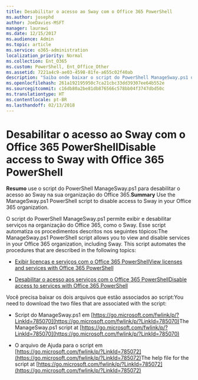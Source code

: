 ```yaml
---
title: Desabilitar o acesso ao Sway com o Office 365 PowerShell
ms.author: josephd
author: JoeDavies-MSFT
manager: laurawi
ms.date: 12/15/2017
ms.audience: Admin
ms.topic: article
ms.service: o365-administration
localization_priority: Normal
ms.collection: Ent_O365
ms.custom: PowerShell, Ent_Office_Other
ms.assetid: 7221a4c9-ae03-4598-81fe-a655c02f40ab
description: "Saiba onde baixar o script do PowerShell ManageSway.ps1 que permite desabilitar o acesso ao Sway na sua organização do Office 365."
ms.openlocfilehash: 261a192195950c7ca21cbc33dd39307ee64b552e
ms.sourcegitcommit: c16db80a2be81db876566c578bb04f3747dbd50c
ms.translationtype: HT
ms.contentlocale: pt-BR
ms.lasthandoff: 02/13/2018
---
```

# <a name="disable-access-to-sway-with-office-365-powershell"></a><span data-ttu-id="98703-103">Desabilitar o acesso ao Sway com o Office 365 PowerShell</span><span class="sxs-lookup"><span data-stu-id="98703-103">Disable access to Sway with Office 365 PowerShell</span></span>

<span data-ttu-id="98703-104">**Resumo** use o script do PowerShell ManageSway.ps1 para desabilitar o acesso ao Sway na sua organização do Office 365.</span><span class="sxs-lookup"><span data-stu-id="98703-104">**Summary** Use the ManageSway.ps1 PowerShell script to disable access to Sway in your Office 365 organization.</span></span>
  
<span data-ttu-id="98703-p101">O script do PowerShell ManageSway.ps1 permite exibir e desabilitar serviços na organização do Office 365, como o Sway. Esse script automatiza os procedimentos descritos nos seguintes tópicos:</span><span class="sxs-lookup"><span data-stu-id="98703-p101">The ManageSway.ps1 PowerShell script allows you to view and disable services in your Office 365 organization, including Sway. This script automates the procedures that are described in the following topics:</span></span>
  
- [<span data-ttu-id="98703-107">Exibir licenças e serviços com o Office 365 PowerShell</span><span class="sxs-lookup"><span data-stu-id="98703-107">View licenses and services with Office 365 PowerShell</span></span>](view-licenses-and-services-with-office-365-powershell.md)
    
- [<span data-ttu-id="98703-108">Desabilitar o acesso aos serviços com o Office 365 PowerShell</span><span class="sxs-lookup"><span data-stu-id="98703-108">Disable access to services with Office 365 PowerShell</span></span>](disable-access-to-services-with-office-365-powershell.md)
    
<span data-ttu-id="98703-109">Você precisa baixar os dois arquivos que estão associados ao script:</span><span class="sxs-lookup"><span data-stu-id="98703-109">You need to download the two files that are associated with the script:</span></span>
  
- <span data-ttu-id="98703-110">Script do ManageSway.ps1 em [https://go.microsoft.com/fwlink/p/?LinkId=785070](https://go.microsoft.com/fwlink/p/?LinkId=785070)</span><span class="sxs-lookup"><span data-stu-id="98703-110">The ManageSway.ps1 script at [https://go.microsoft.com/fwlink/p/?LinkId=785070](https://go.microsoft.com/fwlink/p/?LinkId=785070)</span></span>
    
- <span data-ttu-id="98703-111">O arquivo de Ajuda para o script em [https://go.microsoft.com/fwlink/p/?LinkId=785072](https://go.microsoft.com/fwlink/p/?LinkId=785072)</span><span class="sxs-lookup"><span data-stu-id="98703-111">The help file for the script at [https://go.microsoft.com/fwlink/p/?LinkId=785072](https://go.microsoft.com/fwlink/p/?LinkId=785072)</span></span>
    

